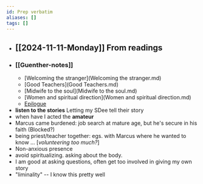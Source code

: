 ```yaml
---
id: Prep verbatim
aliases: []
tags: []
---
```


- ## [[2024-11-11-Monday]] From readings
- ### [[Guenther-notes]]
	- [Welcoming the stranger](Welcoming the stranger.md)
	- [Good Teachers](Good Teachers.md)
	- [Midwife to the soul](Midwife to the soul.md)
	- [Women and spiritual direction](Women and spiritual direction.md)
	- [Epilogue](Epilogue.md)
- **listen to the stories** Letting my SDee tell their story
- when have I acted the **amateur**
- Marcus came burdened: job search at mature age, but he's secure in his faith (Blocked?)
- being priest/teacher together: egs. with Marcus where he wanted to know … [*volunteering too much?*]
- Non-anxious presence
- avoid spiritualizing. asking about the body.
- I am good at asking questions, often get too involved in giving my own story
- "liminality" -- I know this pretty well